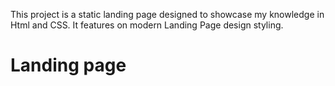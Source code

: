 This project is a static landing page designed to showcase my knowledge in Html and CSS. It features on modern Landing Page design styling.

# Landing page